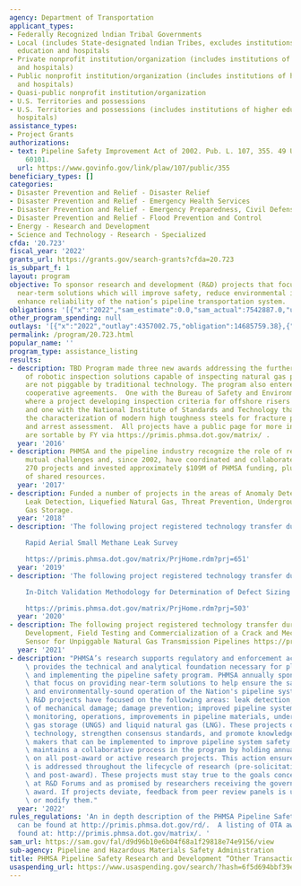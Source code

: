```yaml
---
agency: Department of Transportation
applicant_types:
- Federally Recognized lndian Tribal Governments
- Local (includes State-designated lndian Tribes, excludes institutions of higher
  education and hospitals
- Private nonprofit institution/organization (includes institutions of higher education
  and hospitals)
- Public nonprofit institution/organization (includes institutions of higher education
  and hospitals)
- Quasi-public nonprofit institution/organization
- U.S. Territories and possessions
- U.S. Territories and possessions (includes institutions of higher education and
  hospitals)
assistance_types:
- Project Grants
authorizations:
- text: Pipeline Safety Improvement Act of 2002. Pub. L. 107, 355. 49 U.S.C. &sect;
    60101.
  url: https://www.govinfo.gov/link/plaw/107/public/355
beneficiary_types: []
categories:
- Disaster Prevention and Relief - Disaster Relief
- Disaster Prevention and Relief - Emergency Health Services
- Disaster Prevention and Relief - Emergency Preparedness, Civil Defense
- Disaster Prevention and Relief - Flood Prevention and Control
- Energy - Research and Development
- Science and Technology - Research - Specialized
cfda: '20.723'
fiscal_year: '2022'
grants_url: https://grants.gov/search-grants?cfda=20.723
is_subpart_f: 1
layout: program
objective: To sponsor research and development (R&D) projects that focus on providing
  near-term solutions which will improve safety, reduce environmental impact, and
  enhance reliability of the nation’s pipeline transportation system.
obligations: '[{"x":"2022","sam_estimate":0.0,"sam_actual":7542887.0,"usa_spending_actual":14494852.38},{"x":"2023","sam_estimate":8000000.0,"sam_actual":0.0,"usa_spending_actual":7112365.99},{"x":"2024","sam_estimate":15000000.0,"sam_actual":0.0,"usa_spending_actual":7343396.34}]'
other_program_spending: null
outlays: '[{"x":"2022","outlay":4357002.75,"obligation":14685759.38},{"x":"2023","outlay":1190675.78,"obligation":6782384.0},{"x":"2024","outlay":0.0,"obligation":7347241.0}]'
permalink: /program/20.723.html
popular_name: ''
program_type: assistance_listing
results:
- description: TBD Program made three new awards addressing the further development
    of robotic inspection solutions capable of inspecting natural gas pipelines that
    are not piggable by traditional technology. The program also entered into two
    cooperative agreements.  One with the Bureau of Safety and Environmental Enforcement
    where a project developing inspection criteria for offshore risers was co-funded
    and one with the National Institute of Standards and Technology that is investigating
    the characterization of modern high toughness steels for fracture propagation
    and arrest assessment.  All projects have a public page for more information and
    are sortable by FY via https://primis.phmsa.dot.gov/matrix/ .
  year: '2016'
- description: PHMSA and the pipeline industry recognize the role of research in removing
    mutual challenges and, since 2002, have coordinated and collaborated on more than
    270 projects and invested approximately $109M of PHMSA funding, plus $100M worth
    of shared resources.
  year: '2017'
- description: Funded a number of projects in the areas of Anomaly Detection/Characterization,
    Leak Detection, Liquefied Natural Gas, Threat Prevention, Underground Natural
    Gas Storage.
  year: '2018'
- description: 'The following project registered technology transfer during FY 2019.

    Rapid Aerial Small Methane Leak Survey

    https://primis.phmsa.dot.gov/matrix/PrjHome.rdm?prj=651'
  year: '2019'
- description: 'The following project registered technology transfer during FY 2020.

    In-Ditch Validation Methodology for Determination of Defect Sizing

    https://primis.phmsa.dot.gov/matrix/PrjHome.rdm?prj=503'
  year: '2020'
- description: The following project registered technology transfer during FY 2021.
    Development, Field Testing and Commercialization of a Crack and Mechanical Damage
    Sensor for Unpiggable Natural Gas Transmission Pipelines https://primis.phmsa.dot.gov/matrix/PrjHome.rdm?prj=496
  year: '2021'
- description: "PHMSA’s research supports regulatory and enforcement activities and\
    \ provides the technical and analytical foundation necessary for planning, evaluating,\
    \ and implementing the pipeline safety program. PHMSA annually sponsors R&D projects\
    \ that focus on providing near-term solutions to help ensure the safe, reliable,\
    \ and environmentally-sound operation of the Nation's pipeline system.\n\n\nRecent\
    \ R&D projects have focused on the following areas: leak detection; detection\
    \ of mechanical damage; damage prevention; improved pipeline system controls,\
    \ monitoring, operations, improvements in pipeline materials, underground natural\
    \ gas storage (UNGS) and liquid natural gas (LNG). These projects develop innovative\
    \ technology, strengthen consensus standards, and promote knowledge to decision\
    \ makers that can be implemented to improve pipeline system safety. \n\n\nPHMSA\
    \ maintains a collaborative process in the program by holding annual peer reviews\
    \ on all post-award or active research projects. This action ensures that quality\
    \ is addressed throughout the lifecycle of research (pre-solicitation, pre-award,\
    \ and post-award). These projects must stay true to the goals conceived in consensus\
    \ at R&D Forums and as promised by researchers receiving the government research\
    \ award. If projects deviate, feedback from peer review panels is used to adjust\
    \ or modify them."
  year: '2022'
rules_regulations: 'An in depth description of the PHMSA Pipeline Safety R&D Program
  can be found at http://primis.phmsa.dot.gov/rd/.  A listing of OTA awards can be
  found at: http://primis.phmsa.dot.gov/matrix/. '
sam_url: https://sam.gov/fal/d9d96b10e6b04f68a1f29818e74e9156/view
sub-agency: Pipeline and Hazardous Materials Safety Administration
title: PHMSA Pipeline Safety Research and Development “Other Transaction Agreements”
usaspending_url: https://www.usaspending.gov/search/?hash=6f5d694bbf39e16d15e05dee21228ef9
---
```

